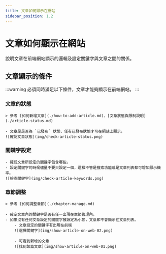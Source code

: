 ```yaml
---
title: 文章如何顯示在網站
sidebar_position: 1.2
---
```


# 文章如何顯示在網站

說明文章在前端網站顯示的邏輯及設定關鍵字與文章之間的關係。

## 文章顯示的條件

:::warning
必須同時滿足以下條件，文章才能夠顯示在前端網站。
:::

### 文章的狀態

    > 參考 [如何新增文章](./how-to-add-article.md)、[文章狀態與限制說明](./article-status.md)

    - 文章是是否為 `已發布` 狀態，僅有已發布狀態才可在網站上顯示。
    ![確認文章狀態](img/check-article-status.png)

### 關鍵字設定

    - 確認文章所設定的關鍵字包含哪些。
    - 設定關鍵字的時候儘量不要只設定一個，這樣不管是搜索功能或是文章列表都可增加顯示機率。
    ![檢查關鍵字](img/check-article-keywords.png)

### 章節調整

    > 參考 [如何調整章節](./chapter-manage.md)

    - 確定文章內的關鍵字是否有任一出現在章節管理內。
    - 如果沒有任何文章設定的關鍵字被設定為小節，文章即不會顯示在文章列表。
        - 文章設定的關鍵字有出現在前端
        ![選擇關鍵字](img/show-article-on-web-02.png)

        - 可看到新增的文章
        ![找到該篇文章](img/show-article-on-web-01.png)
